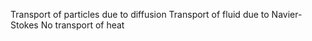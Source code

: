 Transport of particles due to diffusion
Transport of fluid due to Navier-Stokes
No transport of heat
